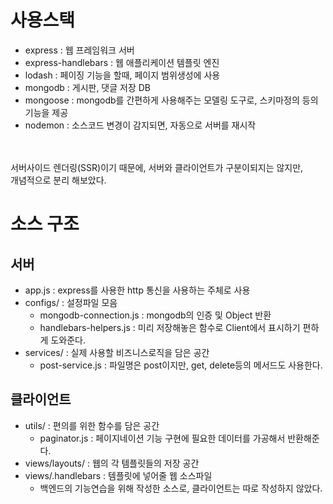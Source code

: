 # 사용스택
- express : 웹 프레임워크 서버
- express-handlebars : 웹 애플리케이션 템플릿 엔진
- lodash : 페이징 기능을 할때, 페이지 범위생성에 사용
- mongodb : 게시판, 댓글 저장 DB
- mongoose : mongodb를 간편하게 사용해주는 모델링 도구로, 스키마정의 등의 기능을 제공
- nodemon : 소스코드 변경이 감지되면, 자동으로 서버를 재시작



<br><br>
서버사이드 렌더링(SSR)이기 때문에, 서버와 클라이언트가 구분이되지는 않지만,<br>
개념적으로 분리 해보았다.

# 소스 구조
## 서버
- app.js : express를 사용한 http 통신을 사용하는 주체로 사용
- configs/ : 설정파일 모음
  - mongodb-connection.js : mongodb의 인증 및 Object 반환
  - handlebars-helpers.js : 미리 저장해놓은 함수로 Client에서 표시하기 편하게 도와준다.
- services/ : 실제 사용할 비즈니스로직을 담은 공간
  - post-service.js : 파일명은 post이지만, get, delete등의 메서드도 사용한다.

## 클라이언트
- utils/ : 편의를 위한 함수를 담은 공간
  - paginator.js : 페이지네이션 기능 구현에 필요한 데이터를 가공해서 반환해준다.
- views/layouts/ : 웹의 각 템플릿들의 저장 공간
- views/.handlebars : 템플릿에 넣어줄 웹 소스파일
  - 백엔드의 기능연습을 위해 작성한 소스로, 클라이언트는 따로 작성하지 않았다.